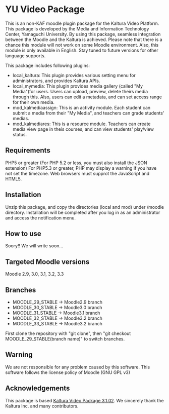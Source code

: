YU Video Package
==================
This is an non-KAF moodle plugin package for the Kaltura Video Platform.
This package is developed by the Media and Information Technology Center, Yamaguchi University.
By using this package, seamless integration between the Moodle and the Kaltura is achieved.
Please note that there is a chance this module will not work on some Moodle environment.
Also, this module is only available in English.
Stay tuned to future versions for other language supports.

This package includes following plugins:

* local_kaltura: This plugin provides various setting menu for administrators, and provides Kaltura APIs.
* local_mymedia: This plugin provides media gallery (called "My Media")for users. Users can upload, preview, delete theirs media through this.  Also, users can edit a metadata, and can set access range for their own media.
* mod_kalmediaassign: This is an activity module. Each student can submit a media from their "My Media", and teachers can grade students' medias.
* mod_kalmediares: This is a resource module. Teachers can create media view page in theis courses, and can view students' play/view status.

Requirements
------

PHP5 or greater (For PHP 5.2 or less, you must also install the JSON extension)
For PHP5.3 or greater, PHP may display a warning if you have not set the timezone.
Web browsers must supprot the JavaScript and HTML5.

Installation
------

Unzip this package, and copy the directories (local and mod) under /moodle directory.
Installation will be completed after you log in as an administrator and access the notification menu.

How to use
------
Soory!!
We will write soon...

Targeted Moodle versions
------
Moodle 2.9, 3.0, 3.1, 3.2, 3.3

Branches
------
* MOODLE_29_STABLE -> Moodle2.9 branch 
* MOODLE_30_STABLE -> Moodle3.0 branch
* MOODLE_31_STABLE -> Moodle3.1 branch
* MOODLE_32_STABLE -> Moodle3.2 branch
* MOODLE_33_STABLE -> Moodle3.2 branch


First clone the repository with "git clone", then "git checkout MOODLE_29_STABLE(branch name)" to switch branches.

Warning
------
We are not responsible for any problem caused by this software. 
This software follows the license policy of Moodle (GNU GPL v3)

Acknowledgements
-------
This package is based [Kaltura Video Package 3.1.02](https://moodle.org/plugins/view.php?id=447).
We sincerely thank the Kaltura Inc. and many contributors.

